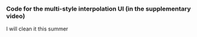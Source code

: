 ### Code for the multi-style interpolation UI (in the supplementary video)

I will clean it this summer
